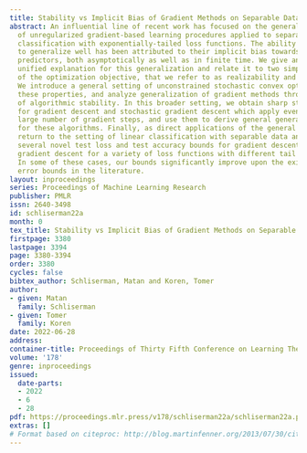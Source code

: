 ```yaml
---
title: Stability vs Implicit Bias of Gradient Methods on Separable Data and Beyond
abstract: An influential line of recent work has focused on the generalization properties
  of unregularized gradient-based learning procedures applied to separable linear
  classification with exponentially-tailed loss functions. The ability of such methods
  to generalize well has been attributed to their implicit bias towards large margin
  predictors, both asymptotically as well as in finite time. We give an additional
  unified explanation for this generalization and relate it to two simple properties
  of the optimization objective, that we refer to as realizability and self-boundedness.
  We introduce a general setting of unconstrained stochastic convex optimization with
  these properties, and analyze generalization of gradient methods through the lens
  of algorithmic stability. In this broader setting, we obtain sharp stability bounds
  for gradient descent and stochastic gradient descent which apply even for a very
  large number of gradient steps, and use them to derive general generalization bounds
  for these algorithms. Finally, as direct applications of the general bounds, we
  return to the setting of linear classification with separable data and establish
  several novel test loss and test accuracy bounds for gradient descent and stochastic
  gradient descent for a variety of loss functions with different tail decay rates.
  In some of these cases, our bounds significantly improve upon the existing generalization
  error bounds in the literature.
layout: inproceedings
series: Proceedings of Machine Learning Research
publisher: PMLR
issn: 2640-3498
id: schliserman22a
month: 0
tex_title: Stability vs Implicit Bias of Gradient Methods on Separable Data and Beyond
firstpage: 3380
lastpage: 3394
page: 3380-3394
order: 3380
cycles: false
bibtex_author: Schliserman, Matan and Koren, Tomer
author:
- given: Matan
  family: Schliserman
- given: Tomer
  family: Koren
date: 2022-06-28
address:
container-title: Proceedings of Thirty Fifth Conference on Learning Theory
volume: '178'
genre: inproceedings
issued:
  date-parts:
  - 2022
  - 6
  - 28
pdf: https://proceedings.mlr.press/v178/schliserman22a/schliserman22a.pdf
extras: []
# Format based on citeproc: http://blog.martinfenner.org/2013/07/30/citeproc-yaml-for-bibliographies/
---
```

